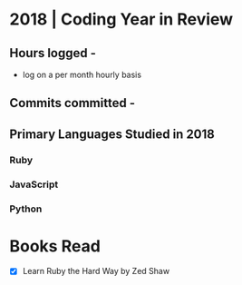 # 2018 | Coding Year in Review

## Hours logged -
* log on a per month hourly basis

## Commits committed - 

## Primary Languages Studied in 2018
### Ruby
### JavaScript
### Python

# Books Read
- [x] Learn Ruby the Hard Way by Zed Shaw
